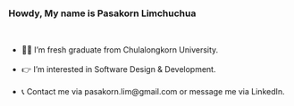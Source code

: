 <h3> Howdy, My name is Pasakorn Limchuchua </h3> <br>
<ul>
<li> 👨‍🎓 I’m fresh graduate from Chulalongkorn University. </li> <br>
<li> 👉 I’m interested in Software Design & Development. </li> <br>
<li> 📞 Contact me via pasakorn.lim@gmail.com or message me via LinkedIn. </li>
</ul>
